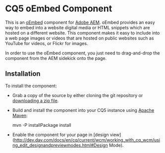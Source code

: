 CQ5 oEmbed Component
====================

This is an [oEmbed](http://oembed.com/) component for [Adobe AEM](http://www.adobe.com/solutions/web-experience-management.html).
oEmbed provides an easy way to embed into a website digital media or HTML snippets which are hosted on a different website. This component makes it easy to include into a web page images or videos that are hosted on public websites such as YouTube for videos, or Flickr for images.

In order to use the oEmbed component, you just need to drag-and-drop the component from the AEM sidekick onto the page.

Installation
------------

To install the component:

* Grab a copy of the source by either cloning the git repository or [downloading a zip file](https://github.com/ugocei/oembed/archive/master.zip).
* Build and install the component into your CQ5 instance using [Apache Maven](http://maven.apache.org/):

   mvn -P installPackage install

* Enable the component for your page in [design view](http://dev.day.com/docs/en/cq/current/wcm/working_with_cq_wcm/using_edit_designandpreviewmodes.html#Design Mode).

